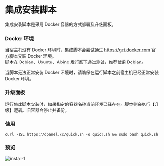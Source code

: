 # 集成安装脚本

集成安装脚本是采用 Docker 容器的方式部署及升级面板。

### Docker 环境

当宿主机没有 Docker 环境时，集成脚本会尝试通过 https://get.docker.com 官方脚本安装 Docker 环境。\
脚本在 Debian、Ubuntu、Alpine 发行版下通过测试，推荐使用 Debian。

当脚本无法正常安装 Docker 环境时，请确保在运行脚本之前宿主机已经正常安装 Docker 环境。

### 升级面板

运行集成脚本安装时，如果指定的容器名称当前环境已经存在。脚本则会执行【升级】逻辑。旧容器会停止并备份。


### 使用

```
curl -sSL https://dpanel.cc/quick.sh -o quick.sh && sudo bash quick.sh
```

### 预览

![install-1](https://cdn.w7.cc/dpanel/install-1.png?t=1)